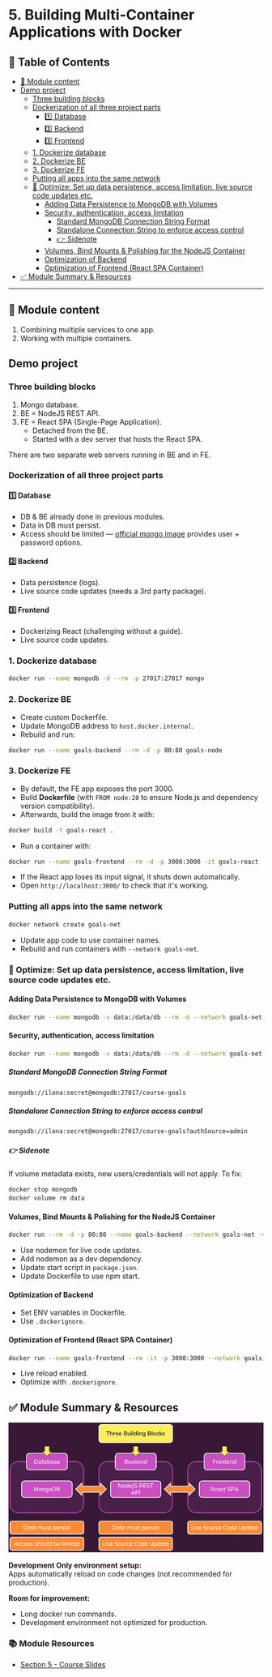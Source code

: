 # 5. Building Multi-Container Applications with Docker
## 📁 Table of Contents
- [🧾 Module content](#-module-content)
- [Demo project](#demo-project)
  - [Three building blocks](#three-building-blocks)
  - [Dockerization of all three project parts](#dockerization-of-all-three-project-parts)
    - [1️⃣ Database](#1️⃣-database)
    - [2️⃣ Backend](#2️⃣-backend)
    - [3️⃣ Frontend](#3️⃣-frontend)
  - [1. Dockerize database](#1-dockerize-database)
  - [2. Dockerize BE](#2-dockerize-be)
  - [3. Dockerize FE](#3-dockerize-fe)
  - [Putting all apps into the same network](#putting-all-apps-into-the-same-network)
  - [🚀 Optimize: Set up data persistence, access limitation, live source code updates etc.](#-optimize-set-up-data-persistence-access-limitation-live-source-code-updates-etc)
    - [Adding Data Persistence to MongoDB with Volumes](#adding-data-persistence-to-mongodb-with-volumes)
    - [Security, authentication, access limitation](#security-authentication-access-limitation)
      - [Standard MongoDB Connection String Format](#standard-mongodb-connection-string-format)
      - [Standalone Connection String to enforce access control](#standalone-connection-string-to-enforce-access-control)
      - [👉 Sidenote](#-sidenote)
    - [Volumes, Bind Mounts & Polishing for the NodeJS Container](#volumes-bind-mounts--polishing-for-the-nodejs-container)
    - [Optimization of Backend](#optimization-of-backend)
    - [Optimization of Frontend (React SPA Container)](#optimization-of-frontend-react-spa-container)
- [✅ Module Summary & Resources](#-module-summary--resources)

---

## 🧾 Module content
1. Combining multiple services to one app.
2. Working with multiple containers.

## Demo project
### Three building blocks
1. Mongo database.
2. BE = NodeJS REST API.
3. FE = React SPA (Single-Page Application).
    - Detached from the BE.
    - Started with a dev server that hosts the React SPA.

There are two separate web servers running in BE and in FE.

### Dockerization of all three project parts
#### 1️⃣ Database
- DB & BE already done in previous modules.
- Data in DB must persist.
- Access should be limited — [official mongo image](https://hub.docker.com/_/mongo/) provides user + password options.

#### 2️⃣ Backend
- Data persistence (logs).
- Live source code updates (needs a 3rd party package).

#### 3️⃣ Frontend
- Dockerizing React (challenging without a guide).
- Live source code updates.

### 1. Dockerize database
```bash
docker run --name mongodb -d --rm -p 27017:27017 mongo
```

### 2. Dockerize BE
- Create custom Dockerfile.
- Update MongoDB address to `host.docker.internal`.
- Rebuild and run:
```bash
docker run --name goals-backend --rm -d -p 80:80 goals-node
```

### 3. Dockerize FE
- By default, the FE app exposes the port 3000.
- Build **Dockerfile** (with `FROM node:20` to ensure Node.js and dependency version compatibility).
- Afterwards, build the image from it with:
```bash
docker build -t goals-react .
```
- Run a container with:
```bash
docker run --name goals-frontend --rm -d -p 3000:3000 -it goals-react
```
- If the React app loses its input signal, it shuts down automatically.
- Open `http://localhost:3000/` to check that it's working.

### Putting all apps into the same network
```bash
docker network create goals-net
```
- Update app code to use container names.
- Rebuild and run containers with `--network goals-net`.

### 🚀 Optimize: Set up data persistence, access limitation, live source code updates etc.
#### Adding Data Persistence to MongoDB with Volumes
```bash
docker run --name mongodb -v data:/data/db --rm -d --network goals-net mongo
```

#### Security, authentication, access limitation
```bash
docker run --name mongodb -v data:/data/db --rm -d --network goals-net -e MONGO_INITDB_ROOT_USERNAME=ilona -e MONGO_INITDB_ROOT_PASSWORD=secret mongo
```

##### Standard MongoDB Connection String Format
```bash
mongodb://ilona:secret@mongodb:27017/course-goals
```

##### Standalone Connection String to enforce access control
```bash
mongodb://ilona:secret@mongodb:27017/course-goals?authSource=admin
```

##### 👉 Sidenote
If volume metadata exists, new users/credentials will not apply. To fix:
```bash
docker stop mongodb
docker volume rm data
```

#### Volumes, Bind Mounts & Polishing for the NodeJS Container
```bash
docker run --rm -d -p 80:80 --name goals-backend --network goals-net -v /root/docker-and-k8s/multi-container-apps/backend:/app -v logs:/app/logs -v /app/node_modules goals-node
```
- Use nodemon for live code updates.
- Add nodemon as a dev dependency.
- Update start script in `package.json`.
- Update Dockerfile to use npm start.

#### Optimization of Backend
- Set ENV variables in Dockerfile.
- Use `.dockerignore`.

#### Optimization of Frontend (React SPA Container)
```bash
docker run --name goals-frontend --rm -it -p 3000:3000 --network goals-net -v /root/docker-and-k8s/multi-container-apps/frontend/src:/app/src goals-react
```
- Live reload enabled.
- Optimize with `.dockerignore`.

## ✅ Module Summary & Resources
![Module Summary](/resources/images/20250430111319.png)

**Development Only environment setup:**  
Apps automatically reload on code changes (not recommended for production).

**Room for improvement:**  
- Long docker run commands.
- Development environment not optimized for production.

### 📚 Module Resources
- [Section 5 - Course Slides](https://ilxnah.github.io/docker-and-k8s/resources/slides-multi-container.pdf)